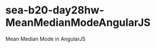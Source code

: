 sea-b20-day28hw-MeanMedianModeAngularJS
=======================================

Mean Median Mode in AngularJS
